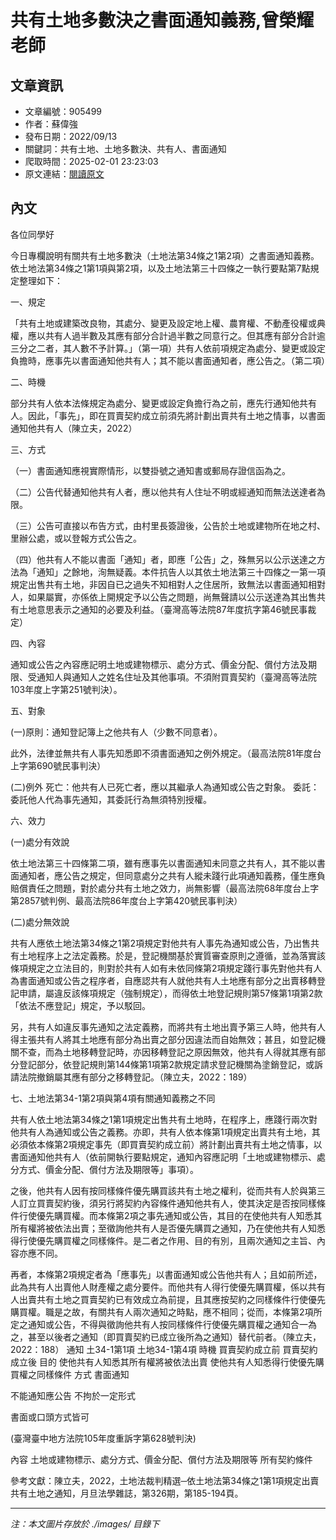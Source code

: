 # 共有土地多數決之書面通知義務,曾榮耀老師

## 文章資訊
- 文章編號：905499
- 作者：蘇偉強
- 發布日期：2022/09/13
- 關鍵詞：共有土地、土地多數決、共有人、書面通知
- 爬取時間：2025-02-01 23:23:03
- 原文連結：[閱讀原文](https://real-estate.get.com.tw/Columns/detail.aspx?no=905499)

## 內文


各位同學好


今日專欄說明有關共有土地多數決（土地法第34條之1第2項）之書面通知義務。依土地法第34條之1第1項與第2項，以及土地法第三十四條之一執行要點第7點規定整理如下：


一、規定


「共有土地或建築改良物，其處分、變更及設定地上權、農育權、不動產役權或典權，應以共有人過半數及其應有部分合計過半數之同意行之。但其應有部分合計逾三分之二者，其人數不予計算。」（第一項）共有人依前項規定為處分、變更或設定負擔時，應事先以書面通知他共有人；其不能以書面通知者，應公告之。（第二項）


二、時機


部分共有人依本法條規定為處分、變更或設定負擔行為之前，應先行通知他共有人。因此，「事先」，即在買賣契約成立前須先將計劃出賣共有土地之情事，以書面通知他共有人（陳立夫，2022）


三、方式


（一）書面通知應視實際情形，以雙掛號之通知書或郵局存證信函為之。


（二）公告代替通知他共有人者，應以他共有人住址不明或經通知而無法送達者為限。


（三）公告可直接以布告方式，由村里長簽證後，公告於土地或建物所在地之村、里辦公處，或以登報方式公告之。


（四）他共有人不能以書面「通知」者，即應「公告」之，殊無另以公示送達之方法為「通知」之餘地，洵無疑義。本件抗告人以其依土地法第三十四條之一第一項規定出售共有土地，非因自已之過失不知相對人之住居所，致無法以書面通知相對人，如果屬實，亦係依上開規定予以公告之問題，尚無聲請以公示送達為其出售共有土地意思表示之通知的必要及利益。（臺灣高等法院87年度抗字第46號民事裁定）


四、內容


通知或公告之內容應記明土地或建物標示、處分方式、價金分配、償付方法及期限、受通知人與通知人之姓名住址及其他事項。不須附買賣契約（臺灣高等法院103年度上字第251號判決）。


五、對象


(一)原則：通知登記簿上之他共有人（少數不同意者）。


此外，法律並無共有人事先知悉即不須書面通知之例外規定。（最高法院81年度台上字第690號民事判決）


(二)例外
死亡：他共有人已死亡者，應以其繼承人為通知或公告之對象。
委託：委託他人代為事先通知，其委託行為無須特別授權。


六、效力


(一)處分有效說


依土地法第三十四條第二項，雖有應事先以書面通知未同意之共有人，其不能以書面通知者，應公告之規定，但同意處分之共有人縱未踐行此項通知義務，僅生應負賠償責任之問題，對於處分共有土地之效力，尚無影響（最高法院68年度台上字第2857號判例、最高法院86年度台上字第420號民事判決）


(二)處分無效說


共有人應依土地法第34條之1第2項規定對他共有人事先為通知或公告，乃出售共有土地程序上之法定義務。於是，登記機關基於實質審查原則之遵循，並為落實該條項規定之立法目的，則對於共有人如有未依同條第2項規定踐行事先對他共有人為書面通知或公告之程序者，自應認共有人就他共有人土地應有部分之出賣移轉登記申請，屬違反該條項規定（強制規定），而得依土地登記規則第57條第1項第2款「依法不應登記」規定，予以駁回。


另，共有人如違反事先通知之法定義務，而將共有土地出賣予第三人時，他共有人得主張共有人將其土地應有部分為出賣之部分因違法而自始無效；甚且，如登記機關不查，而為土地移轉登記時，亦因移轉登記之原因無效，他共有人得就其應有部分登記部分，依登記規則第144條第1項第2款規定請求登記機關為塗銷登記，或訴請法院撤銷屬其應有部分之移轉登記。（陳立夫，2022：189）


七、土地法第34-1第2項與第4項有關通知義務之不同


共有人依土地法第34條之1第1項規定出售共有土地時，在程序上，應踐行兩次對他共有人為通知或公告之義務。亦即，共有人依本條第1項規定出賣共有土地，其必須依本條第2項規定事先（即買賣契約成立前）將計劃出賣共有土地之情事，以書面通知他共有人（依前開執行要點規定，通知內容應記明「土地或建物標示、處分方式、價金分配、償付方法及期限等」事項）。


之後，他共有人因有按同樣條件優先購買該共有土地之權利，從而共有人於與第三人訂立買賣契約後，須另行將契約內容條件通知他共有人，使其決定是否按同樣條件行使優先購買權。而本條第2項之事先通知或公告，其目的在使他共有人知悉其所有權將被依法出賣；至徵詢他共有人是否優先購買之通知，乃在使他共有人知悉得行使優先購買權之同樣條件。是二者之作用、目的有別，且兩次通知之主旨、內容亦應不同。


再者，本條第2項規定者為「應事先」以書面通知或公告他共有人；且如前所述，此為共有人出賣他人財產權之處分要件。而他共有人得行使優先購買權，係以共有人出賣共有土地之買賣契約已有效成立為前提，且其應按契約之同樣條件行使優先購買權。職是之故，有關共有人兩次通知之時點，應不相同；從而，本條第2項所定之通知或公告，不得與徵詢他共有人按同樣條件行使優先購買權之通知合一為之，甚至以後者之通知（即買賣契約已成立後所為之通知）替代前者。（陳立夫，2022：188）
通知
土34-1第1項
土地34-1第4項
時機
買賣契約成立前
買賣契約成立後
目的
使他共有人知悉其所有權將被依法出賣
使他共有人知悉得行使優先購買權之同樣條件
方式
書面通知


不能通知應公告
不拘於一定形式


書面或口頭方式皆可


(臺灣臺中地方法院105年度重訴字第628號判決)


內容
土地或建物標示、處分方式、價金分配、償付方法及期限等
所有契約條件


參考文獻：陳立夫，2022，土地法裁判精選─依土地法第34條之1第1項規定出賣共有土地之通知，月旦法學雜誌，第326期，第185-194頁。

---
*注：本文圖片存放於 ./images/ 目錄下*
